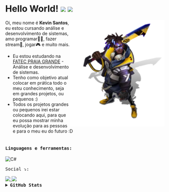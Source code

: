 


# Hello World! <img src="https://raw.githubusercontent.com/kaueMarques/kaueMarques/master/hi.gif" width="30px">  <img src="https://giphy.com/embed/FoKl27OsaScXqx2m5T" width="45px">

<img align='right' src='Ekko_19.png' width='300"'>

 
Oi, meu nome é <strong>Kevin Santos</strong>, eu estou cursando análise e desenvolvimento de sistemas, amo programar👨‍💻, fazer stream🎥, jogar🎮 e muito mais.

-  Eu estou estudando na [FATEC PRAIA GRANDE](https://www.fatecpg.edu.br/) - Análise e desenvolvimento de sistemas.
-  Tenho como objetivo atual colocar em prática todo o meu conhecimento, seja em grandes projetos, ou pequenos :) 
-  Todos os projetos grandes ou pequenos irei estar colocando aqui, para que eu possa mostrar minha evolução para as pessoas e para o meu eu do futuro :D
<br><br> 

#### <kbd>Linguagens e ferramentas:</kbd><br> 

<img height="26" title="C#" alt="C#" src="https://icongr.am/devicon/csharp-original.svg?size=128&color=currentColor"> &nbsp;





<kbd>Social ⤵:</kbd>

  <a href="https://www.instagram.com/zcodexs/">
    <img src="https://img.shields.io/badge/instagram-%23E4405F.svg?&style=for-the-badge&logo=instagram&logoColor=white" />
  </a>
  
  <a href="https://www.linkedin.com/in/kevin-fernandes-3b5613235/">
    <img src="https://img.shields.io/badge/linkedin-%230077B5.svg?&style=for-the-badge&logo=linkedin&logoColor=white" />
  </a>


<details><summary><b><kbd>GitHub Stats</kbd></b></summary>
  
  <p align="center">
  <img src="https://github-readme-stats.vercel.app/api?username=KevinSantos26&show_icons=true&title_color=fff&icon_color=00d9ff&text_color=c9d1d9&bg_color=161b22" alt="KevinSantos26" />
   <img src="https://github-readme-stats.vercel.app/api/top-langs/?username=KevinSantos26&layout=compact&show_icons=true&title_color=fff&icon_color=fff&text_color=c9d1d9&bg_color=161b22" alt="Top langs" />
</p>

</details>
